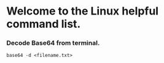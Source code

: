 # Welcome to the Linux helpful command list.

### Decode Base64 from terminal.
```
base64 -d <filename.txt>
```

